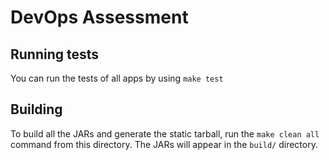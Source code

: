 # DevOps Assessment

## Running tests

You can run the tests of all apps by using `make test`

## Building

To build all the JARs and generate the static tarball, run the `make clean all` command from this directory. The JARs will appear in the `build/` directory.
